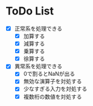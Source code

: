 # ToDo List

- [x] 正常系を処理できる
	- [x] 加算する
	- [x] 減算する
	- [x] 乗算する
	- [x] 徐算する
- [x] 異常系を処理できる
	- [x] 0で割るとNaNが出る
	- [x] 無効な演算子を対処する
	- [x] 少なすぎる入力を対処する
	- [x] 複数桁の数値を対処する
